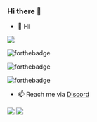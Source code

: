 ### Hi there 👋
- 👋 Hi

<img style="-webkit-user-select: none;margin: auto;background-color: hsl(0, 0%, 90%);transition: background-color 300ms;" src="https://discord.c99.nl/widget/theme-1/925285479165857803.png">

![forthebadge](https://i.imgur.com/8pzNI4n.png)

![forthebadge](https://i.imgur.com/kIsjw4p.png)

![forthebadge](https://i.imgur.com/ZyYgvyC.png)

- 📫 Reach me via [Discord](https://discord.com/users/816980608114229250)


<a>
  <img align="center" src="https://github-readme-stats.vercel.app/api?username=SathyaKarthik1212&show_icons=true&include_all_commits=false&line_height=33&theme=algolia" />
</a>
<a>
  <img align="center" src="https://github-readme-stats.vercel.app/api/top-langs/?username=SathyaKarthik1212&theme=algolia" />
</a>



<!---
SathyaKarthik1212/SathyaKarthik1212 is a ✨ special ✨ repository because its `README.md` (this file) appears on your GitHub profile.
You can click the Preview link to take a look at your changes.
--->
